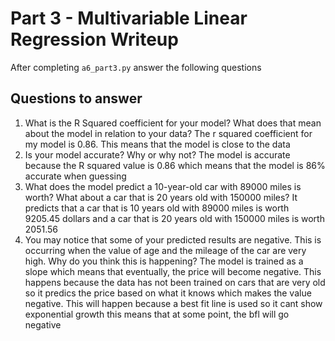 # Part 3 - Multivariable Linear Regression Writeup

After completing `a6_part3.py` answer the following questions

## Questions to answer

1. What is the R Squared coefficient for your model? What does that mean about the model in relation to your data?
The r squared coefficient for my model is 0.86. This means that the model is close to the data 
2. Is your model accurate? Why or why not?
The model is accurate because the R squared value is 0.86 which means that the model is 86% accurate when guessing
3. What does the model predict a 10-year-old car with 89000 miles is worth? What about a car that is 20 years old with 150000 miles?
It predicts that a car that is 10 years old with 89000 miles is worth 9205.45 dollars and a car that is 20 years old with 150000 miles is worth 2051.56
4. You may notice that some of your predicted results are negative. This is occurring when the value of age and the mileage of the car are very high. Why do you think this is happening?
The model is trained as a slope which means that eventually, the price will become negative. This happens because the data has not been trained on cars that are very old so it predics the price based on what it knows which makes the value negative. This will happen because a best fit line is used so it cant show exponential growth this means that at some point, the bfl will go negative